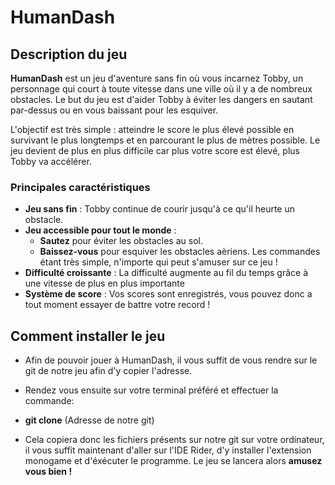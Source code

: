 # HumanDash

## Description du jeu

**HumanDash** est un jeu d'aventure sans fin où vous incarnez Tobby, un personnage qui court à toute vitesse dans une ville où il y a de nombreux obstacles. Le but du jeu est d'aider Tobby à éviter les dangers en sautant par-dessus ou en vous baissant pour les esquiver. 

L'objectif est très simple : atteindre le score le plus élevé possible en survivant le plus longtemps et en parcourant le plus de mètres possible. Le jeu devient de plus en plus difficile car plus votre score est élevé, plus Tobby va accélérer.

### Principales caractéristiques
- **Jeu sans fin** : Tobby continue de courir jusqu'à ce qu'il heurte un obstacle.
- **Jeu accessible pour tout le monde** :
  - **Sautez** pour éviter les obstacles au sol.
  - **Baissez-vous** pour esquiver les obstacles aèriens.
    Les commandes étant très simple, n'importe qui peut s'amuser sur ce jeu !
- **Difficulté croissante** : La difficulté augmente au fil du temps grâce à une vitesse de plus en plus importante
- **Système de score** : Vos scores sont enregistrés, vous pouvez donc a tout moment essayer de battre votre record !

## Comment installer le jeu

- Afin de pouvoir jouer à HumanDash, il vous suffit de vous rendre sur le git de notre jeu afin d'y copier l'adresse.
- Rendez vous ensuite sur votre terminal préféré et effectuer la commande:

- **git clone** (Adresse de notre git)

- Cela copiera donc les fichiers présents sur notre git sur votre ordinateur, il vous suffit maintenant d'aller sur l'IDE Rider, d'y installer l'extension monogame et d'éxécuter le programme.
  Le jeu se lancera alors **amusez vous bien !**


